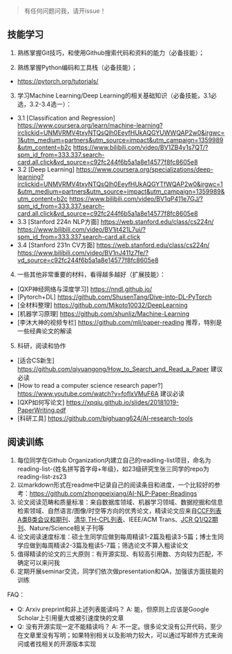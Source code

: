 > 有任何问题问我，请开issue！

## 技能学习

1. 熟练掌握Git技巧，和使用Github搜索代码和资料的能力（必备技能）；

2. 熟练掌握Python编码和工具栈（必备技能）；
  - https://pytorch.org/tutorials/

3. 学习Machine Learning/Deep Learning的相关基础知识（必备技能，3.1必选，3.2-3.4选一）：
  - 3.1 [Classification and Regression] https://www.coursera.org/learn/machine-learning?irclickid=UNMVRMV4txyNTQsQlh0EeyfHUkAQGYUWWQAP2w0&irgwc=1&utm_medium=partners&utm_source=impact&utm_campaign=1359989&utm_content=b2c https://www.bilibili.com/video/BV1ZB4y1s7QT/?spm_id_from=333.337.search-card.all.click&vd_source=c92fc244f6b5a1a8e14577f8fc8605e8
  - 3.2 [Deep Learning] https://www.coursera.org/specializations/deep-learning?irclickid=UNMVRMV4txyNTQsQlh0EeyfHUkAQGYTfWQAP2w0&irgwc=1&utm_medium=partners&utm_source=impact&utm_campaign=1359989&utm_content=b2c https://www.bilibili.com/video/BV1qP411e7GJ/?spm_id_from=333.337.search-card.all.click&vd_source=c92fc244f6b5a1a8e14577f8fc8605e8
  - 3.3 [Stanford 224n NLP方面] https://web.stanford.edu/class/cs224n/ https://www.bilibili.com/video/BV1jt421L7ui/?spm_id_from=333.337.search-card.all.click
  - 3.4 [Stanford 231n CV方面] https://web.stanford.edu/class/cs224n/ https://www.bilibili.com/video/BV1nJ411z7fe/?vd_source=c92fc244f6b5a1a8e14577f8fc8605e8

4. 一些其他非常重要的材料，看得越多越好（扩展技能）：
- [QXP神经网络与深度学习] https://nndl.github.io/
- [Pytorch+DL] https://github.com/ShusenTang/Dive-into-DL-PyTorch
- [全材料整理] https://github.com/Mikoto10032/DeepLearning
- [机器学习原理] https://github.com/shunliz/Machine-Learning
- [李沐大神的视频专栏] https://github.com/mli/paper-reading 推荐，特别是一些经典论文的解读

5. 科研，阅读和协作
- [适合CS新生] https://github.com/qiyuangong/How_to_Search_and_Read_a_Paper 建议必读
- [How to read a computer science research paper?] https://www.youtube.com/watch?v=foflxVMuF6A 建议必读
- [QXP如何写论文] https://xpqiu.github.io/slides/20181019-PaperWriting.pdf
- [科研工具] https://github.com/bighuang624/AI-research-tools

## 阅读训练

1. 每位同学在Github Organization内建立自己的readling-list项目，命名为reading-list-{姓名拼写首字母+年级}，如23级研究生张三同学的repo为reading-list-zs23
2. 以markdown形式在readme中记录自己的阅读条目和进度，一个比较好的参考：https://github.com/zhongpeixiang/AI-NLP-Paper-Readings
3. 论文阅读范畴和质量标准：来自数据库领域、机器学习领域、数据挖掘和信息检索领域、自然语言/图像/时空等方向的优秀论文，精读论文应来自[CCF列表 A类B类会议和期刊](https://www.ccf.org.cn/Academic_Evaluation/By_category/)、[清华 TH-CPL列表](https://numbda.cs.tsinghua.edu.cn/~yuwj/TH-CPL.pdf)、IEEE/ACM Trans、[JCR Q1/Q2期刊](https://jcr.clarivate.com/jcr/home)、Nature/Science相关子刊等
4. 论文阅读速度标准：硕士生同学应做到每周精读1-2篇及粗读3-5篇；博士生同学应做到每周精读2-3篇及粗读5-7篇；筛选论文不算入粗读论文
5. 值得精读的论文的三大原则：有开源实现、有较高引用数、方向较为匹配，不确定可以来问我
6. 定期开展seminar交流，同学们依次做presentation和QA，加强该方面技能的训练

FAQ：
- Q: Arxiv preprint和非上述列表能读吗？ A: 能，但原则上应该是Google Scholar上引用量大或被引速度快的文章
- Q: 没有开源实现一定不能精读吗？ A: 不一定。很多论文没有公开代码，至少在文章里没有写明；如果特别相关以及影响力较大，可以通过写邮件方式来询问或者找相关的开源版本实现
